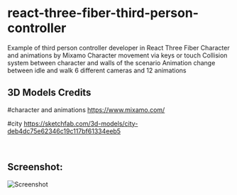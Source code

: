 # react-three-fiber-third-person-controller

Example of third person controller developer in React Three Fiber
Character and animations by Mixamo
Character movement via keys or touch
Collision system between character and walls of the scenario
Animation change between idle and walk
6 different cameras and 12 animations

## 3D Models Credits

#character and animations
https://www.mixamo.com/

#city
https://sketchfab.com/3d-models/city-deb4dc75e62346c19c117bf61334eeb5

<br>

## Screenshot:

![Screenshot](https://www.aroundweb.it/screenshot/thirdpersoncontroller.jpg)
